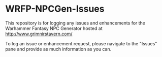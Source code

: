 # WRFP-NPCGen-Issues
This repository is for logging any issues and enhancements for the Warhammer Fantasy NPC Generator hosted at http://www.grimnirstavern.com/

To log an issue or enhancement request, please navigate to the "Issues" pane and provide as much information as you can.
